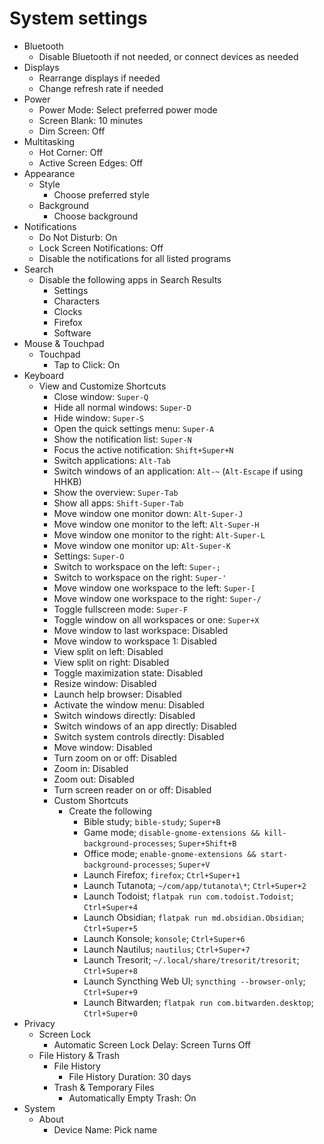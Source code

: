 # System settings

- Bluetooth
  - Disable Bluetooth if not needed, or connect devices as needed
- Displays
  - Rearrange displays if needed
  - Change refresh rate if needed
- Power
  - Power Mode: Select preferred power mode
  - Screen Blank: 10 minutes
  - Dim Screen: Off
- Multitasking
  - Hot Corner: Off
  - Active Screen Edges: Off
- Appearance
  - Style
    - Choose preferred style
  - Background
    - Choose background
- Notifications
  - Do Not Disturb: On
  - Lock Screen Notifications: Off
  - Disable the notifications for all listed programs
- Search
  - Disable the following apps in Search Results
    - Settings
    - Characters
    - Clocks
    - Firefox
    - Software
- Mouse & Touchpad
  - Touchpad
    - Tap to Click: On
- Keyboard
  - View and Customize Shortcuts
    - Close window: `Super-Q`
    - Hide all normal windows: `Super-D`
    - Hide window: `Super-S`
    - Open the quick settings menu: `Super-A`
    - Show the notification list: `Super-N`
    - Focus the active notification: `Shift+Super+N`
    - Switch applications: `Alt-Tab`
    - Switch windows of an application: `Alt-~` (`Alt-Escape` if using HHKB)
    - Show the overview: `Super-Tab`
    - Show all apps: `Shift-Super-Tab`
    - Move window one monitor down: `Alt-Super-J`
    - Move window one monitor to the left: `Alt-Super-H`
    - Move window one monitor to the right: `Alt-Super-L`
    - Move window one monitor up: `Alt-Super-K`
    - Settings: `Super-O`
    - Switch to workspace on the left: `Super-;`
    - Switch to workspace on the right: `Super-'`
    - Move window one workspace to the left: `Super-[`
    - Move window one workspace to the right: `Super-/`
    - Toggle fullscreen mode: `Super-F`
    - Toggle window on all workspaces or one: `Super+X`
    - Move window to last workspace: Disabled
    - Move window to workspace 1: Disabled
    - View split on left: Disabled
    - View split on right: Disabled
    - Toggle maximization state: Disabled
    - Resize window: Disabled
    - Launch help browser: Disabled
    - Activate the window menu: Disabled
    - Switch windows directly: Disabled
    - Switch windows of an app directly: Disabled
    - Switch system controls directly: Disabled
    - Move window: Disabled
    - Turn zoom on or off: Disabled
    - Zoom in: Disabled
    - Zoom out: Disabled
    - Turn screen reader on or off: Disabled
    - Custom Shortcuts
      - Create the following
        - Bible study; `bible-study`; `Super+B`
        - Game mode; `disable-gnome-extensions && kill-background-processes`; `Super+Shift+B`
        - Office mode; `enable-gnome-extensions && start-background-processes`; `Super+V`
        - Launch Firefox; `firefox`; `Ctrl+Super+1`
        - Launch Tutanota; `~/com/app/tutanota\*`; `Ctrl+Super+2`
        - Launch Todoist; `flatpak run com.todoist.Todoist`; `Ctrl+Super+4`
        - Launch Obsidian; `flatpak run md.obsidian.Obsidian`; `Ctrl+Super+5`
        - Launch Konsole; `konsole`; `Ctrl+Super+6`
        - Launch Nautilus; `nautilus`; `Ctrl+Super+7`
        - Launch Tresorit; `~/.local/share/tresorit/tresorit`; `Ctrl+Super+8`
        - Launch Syncthing Web UI; `syncthing --browser-only`; `Ctrl+Super+9`
        - Launch Bitwarden; `flatpak run com.bitwarden.desktop`; `Ctrl+Super+0`
- Privacy
  - Screen Lock
    - Automatic Screen Lock Delay: Screen Turns Off
  - File History & Trash
    - File History
      - File History Duration: 30 days
    - Trash & Temporary Files
      - Automatically Empty Trash: On
- System
  - About
    - Device Name: Pick name
